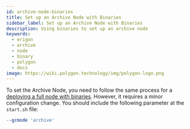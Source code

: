 ```yaml
---
id: archive-node-binaries
title: Set up an Archive Node with Binaries
sidebar_label: Set up an Archive Node with Binaries
description: Using binaries to set up an archive node
keywords:
  - erigon
  - archive
  - node
  - binary
  - polygon
  - docs
image: https://wiki.polygon.technology/img/polygon-logo.png
---
```


To set the Archive Node, you need to follow the same process for a [<ins>deploying a full node with binaries</ins>](/docs/operate/full-node-binaries). However, it requires a minor configuration change. You should include the following parameter at the `start.sh` file:

```makefile
--gcmode 'archive'
```